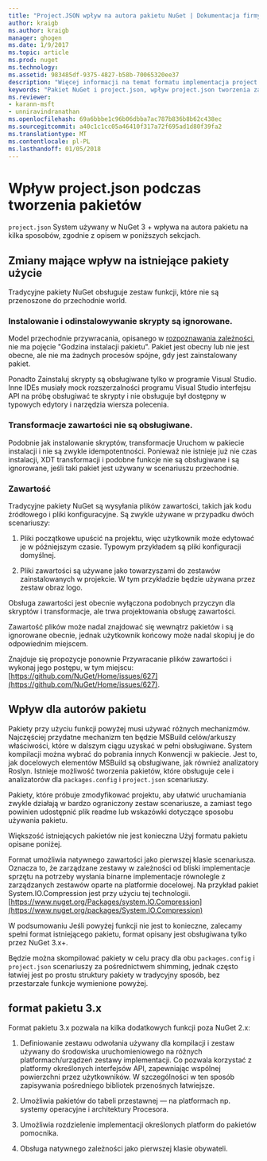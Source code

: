 ```yaml
---
title: "Project.JSON wpływ na autora pakietu NuGet | Dokumentacja firmy Microsoft"
author: kraigb
ms.author: kraigb
manager: ghogen
ms.date: 1/9/2017
ms.topic: article
ms.prod: nuget
ms.technology: 
ms.assetid: 983485df-9375-4827-b58b-70065320ee37
description: "Więcej informacji na temat formatu implementacja project.json w NuGet 3.x wpływa na autora pakietu, takich jak nieobsługiwane funkcje zawartości i pakietu."
keywords: "Pakiet NuGet i project.json, wpływ project.json tworzenia zagadnienia, funkcje project.json"
ms.reviewer:
- karann-msft
- unniravindranathan
ms.openlocfilehash: 69a6bbbe1c96b06dbba7ac787b836b8b62c438ec
ms.sourcegitcommit: a40c1c1cc05a46410f317a72f695ad1d80f39fa2
ms.translationtype: MT
ms.contentlocale: pl-PL
ms.lasthandoff: 01/05/2018
---
```

# <a name="impact-of-projectjson-when-creating-packages"></a>Wpływ project.json podczas tworzenia pakietów

`project.json` System używany w NuGet 3 + wpływa na autora pakietu na kilka sposobów, zgodnie z opisem w poniższych sekcjach.

## <a name="changes-affecting-existing-packages-usage"></a>Zmiany mające wpływ na istniejące pakiety użycie

Tradycyjne pakiety NuGet obsługuje zestaw funkcji, które nie są przenoszone do przechodnie world.

### <a name="install-and-uninstall-scripts-are-ignored"></a>Instalowanie i odinstalowywanie skrypty są ignorowane.

Model przechodnie przywracania, opisanego w [rozpoznawania zależności](../consume-packages/dependency-resolution.md#dependency-resolution-with-packagereference-and-projectjson), nie ma pojęcie "Godzina instalacji pakietu". Pakiet jest obecny lub nie jest obecne, ale nie ma żadnych procesów spójne, gdy jest zainstalowany pakiet.

Ponadto Zainstaluj skrypty są obsługiwane tylko w programie Visual Studio. Inne IDEs musiały mock rozszerzalności programu Visual Studio interfejsu API na próbę obsługiwać te skrypty i nie obsługuje był dostępny w typowych edytory i narzędzia wiersza polecenia.

### <a name="content-transforms-are-not-supported"></a>Transformacje zawartości nie są obsługiwane.

Podobnie jak instalowanie skryptów, transformacje Uruchom w pakiecie instalacji i nie są zwykle idempotentności. Ponieważ nie istnieje już nie czas instalacji, XDT transformacji i podobne funkcje nie są obsługiwane i są ignorowane, jeśli taki pakiet jest używany w scenariuszu przechodnie.


### <a name="content"></a>Zawartość

Tradycyjne pakiety NuGet są wysyłania plików zawartości, takich jak kodu źródłowego i pliki konfiguracyjne. Są zwykle używane w przypadku dwóch scenariuszy:

1. Pliki początkowe upuścić na projektu, więc użytkownik może edytować je w późniejszym czasie. Typowym przykładem są pliki konfiguracji domyślnej.

2. Pliki zawartości są używane jako towarzyszami do zestawów zainstalowanych w projekcie. W tym przykładzie będzie używana przez zestaw obraz logo.

Obsługa zawartości jest obecnie wyłączona podobnych przyczyn dla skryptów i transformacje, ale trwa projektowania obsługę zawartości.

Zawartość plików może nadal znajdować się wewnątrz pakietów i są ignorowane obecnie, jednak użytkownik końcowy może nadal skopiuj je do odpowiednim miejscem.

Znajduje się propozycje ponownie Przywracanie plików zawartości i wykonaj jego postępu, w tym miejscu: [https://github.com/NuGet/Home/issues/627](https://github.com/NuGet/Home/issues/627).

## <a name="impact-for-package-authors"></a>Wpływ dla autorów pakietu

Pakiety przy użyciu funkcji powyżej musi używać różnych mechanizmów. Najczęściej przydatne mechanizm ten będzie MSBuild celów/arkuszy właściwości, które w dalszym ciągu uzyskać w pełni obsługiwane. System kompilacji można wybrać do pobrania innych Konwencji w pakiecie. Jest to, jak docelowych elementów MSBuild są obsługiwane, jak również analizatory Roslyn. Istnieje możliwość tworzenia pakietów, które obsługuje cele i analizatorów dla `packages.config` i `project.json` scenariuszy.

Pakiety, które próbuje zmodyfikować projektu, aby ułatwić uruchamiania zwykle działają w bardzo ograniczony zestaw scenariusze, a zamiast tego powinien udostępnić plik readme lub wskazówki dotyczące sposobu używania pakietu.

Większość istniejących pakietów nie jest konieczna Użyj formatu pakietu opisane poniżej.

Format umożliwia natywnego zawartości jako pierwszej klasie scenariusza. Oznacza to, że zarządzane zestawy w zależności od bliski implementacje sprzętu na potrzeby wysłania binarne implementacje równolegle z zarządzanych zestawów oparte na platformie docelowej. Na przykład pakiet System.IO.Compression jest przy użyciu tej technologii. [https://www.nuget.org/Packages/system.IO.Compression](https://www.nuget.org/packages/System.IO.Compression)

W podsumowaniu Jeśli powyżej funkcji nie jest to konieczne, zalecamy spełni format istniejącego pakietu, format opisany jest obsługiwana tylko przez NuGet 3.x+.

Będzie można skompilować pakiety w celu pracy dla obu `packages.config` i `project.json` scenariuszy za pośrednictwem shimming, jednak często łatwiej jest po prostu struktury pakiety w tradycyjny sposób, bez przestarzałe funkcje wymienione powyżej.


## <a name="3x-package-format"></a>format pakietu 3.x  ##

Format pakietu 3.x pozwala na kilka dodatkowych funkcji poza NuGet 2.x:

1. Definiowanie zestawu odwołania używany dla kompilacji i zestaw używany do środowiska uruchomieniowego na różnych platformach/urządzeń zestawy implementacji. Co pozwala korzystać z platformy określonych interfejsów API, zapewniając wspólnej powierzchni przez użytkowników. W szczególności w ten sposób zapisywania pośredniego bibliotek przenośnych łatwiejsze.

2. Umożliwia pakietów do tabeli przestawnej — na platformach np. systemy operacyjne i architektury Procesora.

3. Umożliwia rozdzielenie implementacji określonych platform do pakietów pomocnika.

4. Obsługa natywnego zależności jako pierwszej klasie obywateli.